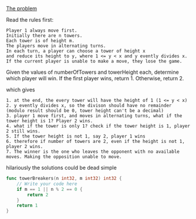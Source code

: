 [The problem](https://www.hackerrank.com/challenges/one-week-preparation-kit-tower-breakers-1/problem?isFullScreen=true&h_l=interview&playlist_slugs%5B%5D=preparation-kits&playlist_slugs%5B%5D=one-week-preparation-kit&playlist_slugs%5B%5D=one-week-day-three)

Read the rules first:

```
Player 1 always move first.
Initially there are n towers.
Each tower is of height m.
The players move in alternating turns.
In each turn, a player can choose a tower of height x
and reduce its height to y, where 1 <= y < x and y evently divides x.
If the current player is unable to make a move, they lose the game. 
```

Given the values of numberOfTowers and towerHeight each, 
determine which player will win. If the first player wins, return 1. Otherwise, return 2.  

which gives

```
1. at the end, the every tower will have the height of 1 (1 <= y < x)
2. y evently divides x, so the divison should have no remainder (modulo result should be 0, tower height can't be a decimal)
3. player 1 move first, and moves in alternating turns, what if the tower height is 1? Player 2 wins.
4. what if the tower is only 1? check if the tower height is 1, player 2 still wins.
5. If the tower height is not 1, say 2, player 1 wins
6. therefore if number of towers are 2, even if the height is not 1, player 2 wins.
7. The winner is the one who leaves the opponent with no available moves. Making the opposition unable to move.
```

hilariously the solutions could be dead simple

```go
func towerBreakers(n int32, m int32) int32 {
    // Write your code here
    if m == 1 || n % 2 == 0 {
        return 2
    }
    return 1
}
```

